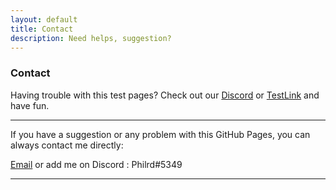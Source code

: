 ```yaml
---
layout: default
title: Contact
description: Need helps, suggestion?
---
```


### Contact

Having trouble with this test pages? Check out our [Discord](https://discord.gg/XU3qZQuyvw) or [TestLink](https://imgur.com/a/Mu4zwl9) and have fun.

_________________

If you have a suggestion or any problem with this GitHub Pages, you can always contact me directly:

[Email](mailto:paroyerderp@gmail.com) or add me on Discord : Philrd#5349

_________________
